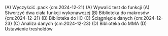 (A) Wyczyścić .pack {cm:2024-12-21}
(A) Wywalić test do funkcji
(A) Stworzyć dwa ciała funkcji wykonawczej
(B) Biblioteka do makrosów {cm:2024-12-21}
(B) Biblioteka do IIC
(C) Ściągnięcie danych {cm:2024-12-23}
(C) Analiza danych {cm:2024-12-23}
(D) Biblioteka do MMA
(D) Ustawienie tresholdów 